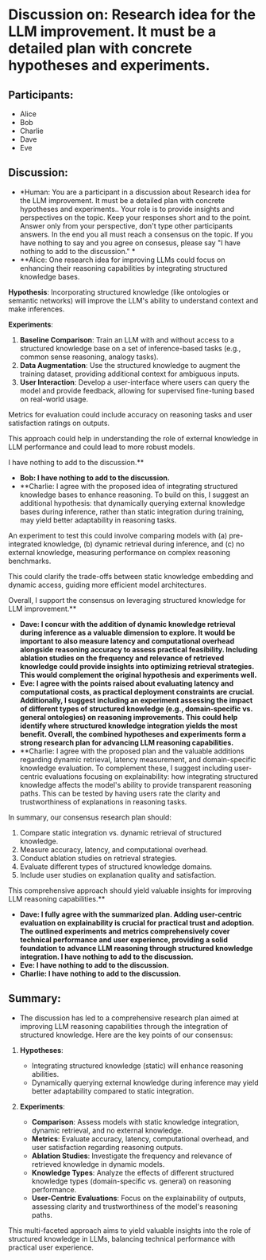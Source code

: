 # Discussion on: Research idea for the LLM improvement. It must be a detailed plan with concrete hypotheses and experiments.

## Participants:
- Alice
- Bob
- Charlie
- Dave
- Eve

## Discussion:
- *Human: 
    You are a participant in a discussion about Research idea for the LLM improvement. It must be a detailed plan with concrete hypotheses and experiments.. 
    Your role is to provide insights and perspectives on the topic.
    Keep your responses short and to the point. Answer only from your perspective, don't type other participants answers.
    In the end you all must reach a consensus on the topic.
    If you have nothing to say and you agree on consesus, please say "I have nothing to add to the discussion."
    *
- **Alice: One research idea for improving LLMs could focus on enhancing their reasoning capabilities by integrating structured knowledge bases. 

**Hypothesis**: Incorporating structured knowledge (like ontologies or semantic networks) will improve the LLM's ability to understand context and make inferences.

**Experiments**:
1. **Baseline Comparison**: Train an LLM with and without access to a structured knowledge base on a set of inference-based tasks (e.g., common sense reasoning, analogy tasks).
2. **Data Augmentation**: Use the structured knowledge to augment the training dataset, providing additional context for ambiguous inputs.
3. **User Interaction**: Develop a user-interface where users can query the model and provide feedback, allowing for supervised fine-tuning based on real-world usage.

Metrics for evaluation could include accuracy on reasoning tasks and user satisfaction ratings on outputs. 

This approach could help in understanding the role of external knowledge in LLM performance and could lead to more robust models.

I have nothing to add to the discussion.**
- **Bob: I have nothing to add to the discussion.**
- **Charlie: I agree with the proposed idea of integrating structured knowledge bases to enhance reasoning. To build on this, I suggest an additional hypothesis: that dynamically querying external knowledge bases during inference, rather than static integration during training, may yield better adaptability in reasoning tasks.

An experiment to test this could involve comparing models with (a) pre-integrated knowledge, (b) dynamic retrieval during inference, and (c) no external knowledge, measuring performance on complex reasoning benchmarks.

This could clarify the trade-offs between static knowledge embedding and dynamic access, guiding more efficient model architectures.

Overall, I support the consensus on leveraging structured knowledge for LLM improvement.**
- **Dave: I concur with the addition of dynamic knowledge retrieval during inference as a valuable dimension to explore. It would be important to also measure latency and computational overhead alongside reasoning accuracy to assess practical feasibility. Including ablation studies on the frequency and relevance of retrieved knowledge could provide insights into optimizing retrieval strategies. This would complement the original hypothesis and experiments well.**
- **Eve: I agree with the points raised about evaluating latency and computational costs, as practical deployment constraints are crucial. Additionally, I suggest including an experiment assessing the impact of different types of structured knowledge (e.g., domain-specific vs. general ontologies) on reasoning improvements. This could help identify where structured knowledge integration yields the most benefit. Overall, the combined hypotheses and experiments form a strong research plan for advancing LLM reasoning capabilities.**
- **Charlie: I agree with the proposed plan and the valuable additions regarding dynamic retrieval, latency measurement, and domain-specific knowledge evaluation. To complement these, I suggest including user-centric evaluations focusing on explainability: how integrating structured knowledge affects the model's ability to provide transparent reasoning paths. This can be tested by having users rate the clarity and trustworthiness of explanations in reasoning tasks.

In summary, our consensus research plan should:
1. Compare static integration vs. dynamic retrieval of structured knowledge.
2. Measure accuracy, latency, and computational overhead.
3. Conduct ablation studies on retrieval strategies.
4. Evaluate different types of structured knowledge domains.
5. Include user studies on explanation quality and satisfaction.

This comprehensive approach should yield valuable insights for improving LLM reasoning capabilities.**
- **Dave: I fully agree with the summarized plan. Adding user-centric evaluation on explainability is crucial for practical trust and adoption. The outlined experiments and metrics comprehensively cover technical performance and user experience, providing a solid foundation to advance LLM reasoning through structured knowledge integration. I have nothing to add to the discussion.**
- **Eve: I have nothing to add to the discussion.**
- **Charlie: I have nothing to add to the discussion.**

## Summary:
- The discussion has led to a comprehensive research plan aimed at improving LLM reasoning capabilities through the integration of structured knowledge. Here are the key points of our consensus:

1. **Hypotheses**:
   - Integrating structured knowledge (static) will enhance reasoning abilities.
   - Dynamically querying external knowledge during inference may yield better adaptability compared to static integration.

2. **Experiments**:
   - **Comparison**: Assess models with static knowledge integration, dynamic retrieval, and no external knowledge.
   - **Metrics**: Evaluate accuracy, latency, computational overhead, and user satisfaction regarding reasoning outputs.
   - **Ablation Studies**: Investigate the frequency and relevance of retrieved knowledge in dynamic models.
   - **Knowledge Types**: Analyze the effects of different structured knowledge types (domain-specific vs. general) on reasoning performance.
   - **User-Centric Evaluations**: Focus on the explainability of outputs, assessing clarity and trustworthiness of the model's reasoning paths.

This multi-faceted approach aims to yield valuable insights into the role of structured knowledge in LLMs, balancing technical performance with practical user experience.
